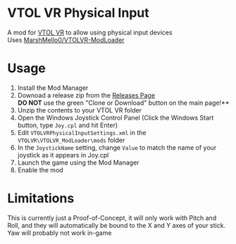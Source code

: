 # VTOL VR Physical Input
A mod for [VTOL VR](https://store.steampowered.com/app/667970/VTOL_VR/) to allow using physical input devices  
Uses [MarshMello0/VTOLVR-ModLoader](https://github.com/MarshMello0/VTOLVR-ModLoader)  

# Usage
1. Install the Mod Manager
1. Downoad a release zip from the [Releases Page](https://github.com/evilC/VTOLVRPhysicalInput/releases)  
**DO NOT** use the green "Clone or Download" button on the main page!**
1. Unzip the contents to your VTOL VR folder
1. Open the Windows Joystick Control Panel (Click the Windows Start  button, type `Joy.cpl` and hit Enter)  
1. Edit `VTOLVRPhysicalInputSettings.xml` in the `VTOLVR\VTOLVR_ModLoader\mods` folder
1. In the `JoystickName` setting, change `Value` to match the name of your joystick as it appears in Joy.cpl
1. Launch the game using the Mod Manager
1. Enable the mod

# Limitations
This is currently just a Proof-of-Concept, it will only work with Pitch and Roll, and they will automatically be bound to the X and Y axes of your stick.  
Yaw will probably not work in-game
